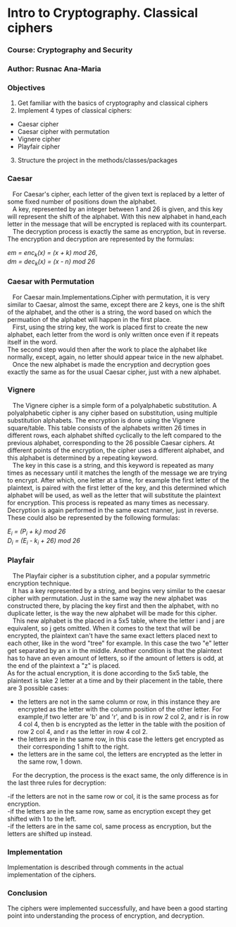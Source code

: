 # Intro to Cryptography. Classical ciphers

### Course: Cryptography and Security
### Author: Rusnac Ana-Maria

### Objectives

1. Get familiar with the basics of cryptography
   and classical ciphers
2. Implement 4 types of classical ciphers:
- Caesar cipher
- Caesar cipher with permutation
- Vignere cipher
- Playfair cipher
3. Structure the project in the methods/classes/packages


### Caesar

&nbsp; &nbsp;For Caesar's cipher, each letter of the given text is replaced by a letter of some fixed number
of positions down the alphabet.\
&nbsp; &nbsp;A key, represented by an integer between 1 and 26 is
given, and this key will represent the shift of the
alphabet. With this new alphabet in hand,each letter
in the message that will be encrypted is replaced with
its counterpart.\
&nbsp; &nbsp;The decryption process is exactly the same as encryption,
but in reverse. The encryption and decryption are represented
by the formulas:

*em = enc<sub>k</sub>(x) = (x + k) mod 26*,\
*dm = dec<sub>k</sub>(x) = (x - n) mod 26*

### Caesar with Permutation

&nbsp; &nbsp;For Caesar main.Implementations.Cipher with permutation, it is very similar
to Caesar, almost the same, except there are 2 keys,
one is the shift of the alphabet, and the other is
a string, the word based on which the permuation of
the alphabet will happen in the first place.\
&nbsp; &nbsp;First, using the string key, the work is placed first
to create the new alphabet, each letter from the word
is only written once even if it repeats itself in the word.\
The second step would then after the work to place the
alphabet like normally, except, again, no letter should
appear twice in the new alphabet.\
&nbsp; &nbsp;Once the new alphabet is made the encryption and decryption
goes exactly the same as for the usual Caesar cipher, just
with a new alphabet.

### Vignere

&nbsp; &nbsp;The Vignere cipher is a simple form of a polyalphabetic substitution.
A polyalphabetic cipher is any cipher based on substitution, using multiple substitution alphabets.
The encryption is done using the Vignere square/table.
This table consists of the alphabets written 26 times in
different rows, each alphabet shifted cyclically to the
left compared to the previous alphabet, corresponding to the
26 possible Caesar ciphers. At different points of the
encryption, the cipher uses a different alphabet, and
this alphabet is determined by a repeating keyword.\
&nbsp; &nbsp;The key in this case is a string, and this keyword is
repeated as many times as necessary until it matches the
length of the message we are trying to encrypt. After
which, one letter at a time, for example the first
letter of the plaintext, is paired with the first letter
of the key, and this determined which alphabet will
be used, as well as the letter that will substitute
the plaintext for encryption. This process is repeated
as many times as necessary.
&nbsp; &nbsp; Decryption is again performed in the
same exact manner, just in reverse.
These could also be represented by the following formulas:

*E<sub>i</sub> = (P<sub>i</sub> + k<sub>i</sub>) mod 26*\
*D<sub>i</sub> = (E<sub>i</sub> - k<sub>i</sub> + 26) mod 26*

### Playfair

&nbsp; &nbsp;The Playfair cipher is a substitution cipher, and a popular
symmetric encryption technique.\
&nbsp; &nbsp;It has a key represented by a string, and begins very
similar to the caesar cipher with permutation. Just in
the same way the new alphabet was constructed there, by
placing the key first and then the alphabet, with no
duplicate letter, is the way the new alphabet will be
made for this cipher.\
&nbsp; &nbsp;This new alphabet is the placed in a 5x5 table, where
the letter i and j are equivalent, so j gets omitted.
When it comes to the text that will be encrypted, the
plaintext can't have the same exact letters placed
next to each other, like in the word "tree" for example.
In this case the two "e" letter get separated by an x
in the middle. Another condition is that the plaintext has
to have an even amount of letters, so if the amount of letters
is odd, at the end of the plaintext a "z" is placed.\
As for the actual encryption, it is done according
to the 5x5 table, the plaintext is take 2 letter at a time
and by their placement in the table, there are 3 possible
cases:
- the letters are not in the same column or row, in
  this instance they are encrypted as the letter with the
  column position of the other letter. For example,if
  two letter are 'b' and 'r', and b is in row 2 col 2, and
  r is in row 4 col 4, then b is encrypted as the letter in
  the table with the position of row 2 col 4, and r as the
  letter in row 4 col 2.
- the letters are in the same row, in this case the letters
  get encrypted as their corresponding 1 shift to the right.
- the letters are in the same col, the letters are encrypted
  as the letter in the same row, 1 down.

&nbsp; &nbsp;For the decryption, the process is the exact same,
the only difference is in the last three rules for
decryption:

-if the letters are not in the same row or col, it
is the same process as for encryption.\
-if the letters are in the same row, same as encryption
except they get shifted with 1 to the left.\
-if the letters are in the same col, same process
as encryption, but the letters are shifted up instead.

### Implementation

Implementation is described through comments in the
actual implementation of the ciphers.

### Conclusion

The ciphers were implemented successfully, and have
been a good starting point into understanding the
process of encryption, and decryption.
